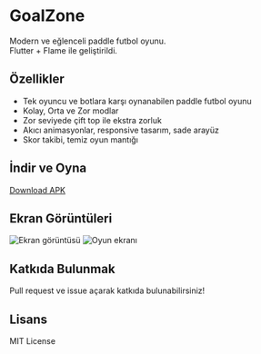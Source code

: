 # GoalZone

Modern ve eğlenceli paddle futbol oyunu.  
Flutter + Flame ile geliştirildi.

## Özellikler
- Tek oyuncu ve botlara karşı oynanabilen paddle futbol oyunu
- Kolay, Orta ve Zor modlar
- Zor seviyede çift top ile ekstra zorluk
- Akıcı animasyonlar, responsive tasarım, sade arayüz
- Skor takibi, temiz oyun mantığı

## İndir ve Oyna
[Download APK](release/app-release.apk)

## Ekran Görüntüleri
![Ekran görüntüsü](screenshots/mainmenu.png)
![Oyun ekranı](screenshots/ingame.png)

## Katkıda Bulunmak
Pull request ve issue açarak katkıda bulunabilirsiniz!

## Lisans
MIT License
